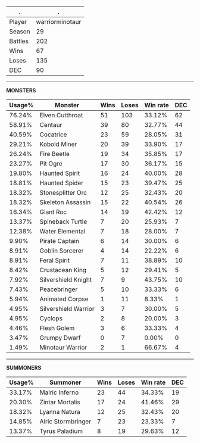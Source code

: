 .|.
|-|-
Player|warriorminotaur
Season|29
Battles|202
Wins|67
Loses|135
DEC|90

---
**MONSTERS**

Usage%|Monster|Wins|Loses|Win rate|DEC|
-|-|-|-|-|-|
76.24%|Elven Cutthroat|51|103|33.12%|62|
58.91%|Centaur|39|80|32.77%|44|
40.59%|Cocatrice|23|59|28.05%|31|
29.21%|Kobold Miner|20|39|33.90%|17|
26.24%|Fire Beetle|19|34|35.85%|17|
23.27%|Pit Ogre|17|30|36.17%|15|
19.80%|Haunted Spirit|16|24|40.00%|28|
18.81%|Haunted Spider|15|23|39.47%|25|
18.32%|Stonesplitter Orc|12|25|32.43%|20|
18.32%|Skeleton Assassin|15|22|40.54%|26|
16.34%|Giant Roc|14|19|42.42%|12|
13.37%|Spineback Turtle|7|20|25.93%|7|
12.38%|Water Elemental|7|18|28.00%|7|
9.90%|Pirate Captain|6|14|30.00%|6|
8.91%|Goblin Sorcerer|4|14|22.22%|6|
8.91%|Feral Spirit|7|11|38.89%|10|
8.42%|Crustacean King|5|12|29.41%|5|
7.92%|Silvershield Knight|7|9|43.75%|10|
7.43%|Peacebringer|5|10|33.33%|6|
5.94%|Animated Corpse|1|11|8.33%|1|
4.95%|Silvershield Warrior|3|7|30.00%|5|
4.95%|Cyclops|2|8|20.00%|3|
4.46%|Flesh Golem|3|6|33.33%|4|
3.47%|Grumpy Dwarf|0|7|0.00%|0|
1.49%|Minotaur Warrior|2|1|66.67%|4|

---
**SUMMONERS**

Usage%|Summoner|Wins|Loses|Win rate|DEC|
-|-|-|-|-|-|
33.17%|Malric Inferno|23|44|34.33%|19|
20.30%|Zintar Mortalis|17|24|41.46%|29|
18.32%|Lyanna Natura|12|25|32.43%|20|
14.85%|Alric Stormbringer|7|23|23.33%|7|
13.37%|Tyrus Paladium|8|19|29.63%|12|
